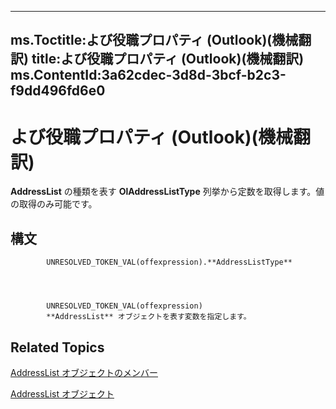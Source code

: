 

---
ms.Toctitle:よび役職プロパティ (Outlook)(機械翻訳)
title:よび役職プロパティ (Outlook)(機械翻訳)
ms.ContentId:3a62cdec-3d8d-3bcf-b2c3-f9dd496fd6e0
---
# よび役職プロパティ (Outlook)(機械翻訳)




**AddressList** の種類を表す **OlAddressListType** 列挙から定数を取得します。値の取得のみ可能です。

## 構文

            UNRESOLVED_TOKEN_VAL(offexpression).**AddressListType**




            UNRESOLVED_TOKEN_VAL(offexpression)
            **AddressList** オブジェクトを表す変数を指定します。



## Related Topics

[AddressList オブジェクトのメンバー](49ce35c2-400b-16b0-5f74-7f7d6260e45b.md)

[AddressList オブジェクト](84611afe-48b1-185b-df4b-0f004e7436ff.md)




